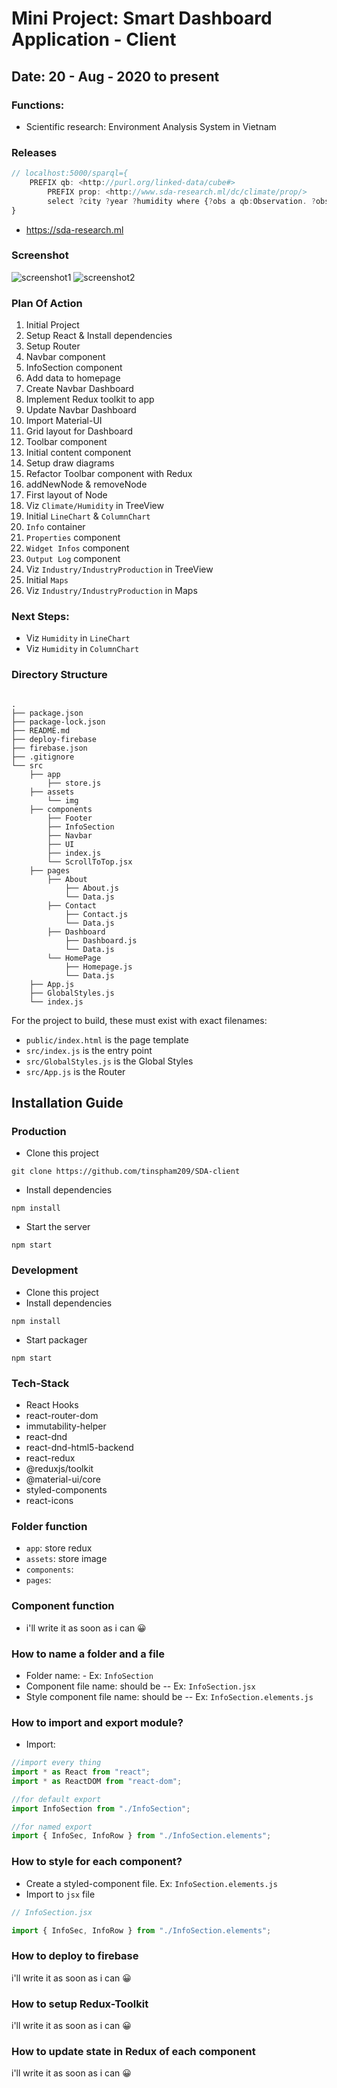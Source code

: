 # Mini Project: Smart Dashboard Application - Client

## Date: 20 - Aug - 2020 to present

### Functions:

- Scientific research: Environment Analysis System in Vietnam

### Releases

```js
// localhost:5000/sparql={
    PREFIX qb: <http://purl.org/linked-data/cube#>
        PREFIX prop: <http://www.sda-research.ml/dc/climate/prop/>
        select ?city ?year ?humidity where {?obs a qb:Observation. ?obs prop:city ?city filter regex(?city,'${city}') . ?obs prop:year ?year filter (?year = ${year}).?obs prop:humidity ?humidity.}
}
```

- https://sda-research.ml

### Screenshot

<img src="./screenshot.png" alt="screenshot1"/>
<img src="./screenshot2.png" alt="screenshot2"/>

### Plan Of Action

1. Initial Project
2. Setup React & Install dependencies
3. Setup Router
4. Navbar component
5. InfoSection component
6. Add data to homepage
7. Create Navbar Dashboard
8. Implement Redux toolkit to app
9. Update Navbar Dashboard
10. Import Material-UI
11. Grid layout for Dashboard
12. Toolbar component
13. Initial content component
14. Setup draw diagrams
15. Refactor Toolbar component with Redux
16. addNewNode & removeNode
17. First layout of Node
18. Viz `Climate/Humidity` in TreeView
19. Initial `LineChart` & `ColumnChart`
20. `Info` container
21. `Properties` component
22. `Widget Infos` component
23. `Output Log` component
24. Viz `Industry/IndustryProduction` in TreeView
25. Initial `Maps`
26. Viz `Industry/IndustryProduction` in Maps

### Next Steps:

- Viz `Humidity` in `LineChart`
- Viz `Humidity` in `ColumnChart`

### Directory Structure

```

.
├── package.json
├── package-lock.json
├── README.md
├── deploy-firebase
├── firebase.json
├── .gitignore
└── src
    ├── app
        ├── store.js
    ├── assets
        └── img
    ├── components
        ├── Footer
        ├── InfoSection
        ├── Navbar
        ├── UI
        ├── index.js
        └── ScrollToTop.jsx
    ├── pages
        ├── About
            ├── About.js
            └── Data.js
        ├── Contact
            ├── Contact.js
            └── Data.js
        ├── Dashboard
            ├── Dashboard.js
            └── Data.js
        └── HomePage
            ├── Homepage.js
            └── Data.js
    ├── App.js
    ├── GlobalStyles.js
    └── index.js
```

For the project to build, these must exist with exact filenames:

- `public/index.html` is the page template
- `src/index.js` is the entry point
- `src/GlobalStyles.js` is the Global Styles
- `src/App.js` is the Router

## Installation Guide

### Production

- Clone this project

```
git clone https://github.com/tinspham209/SDA-client
```

- Install dependencies

```
npm install
```

- Start the server

```
npm start
```

### Development

- Clone this project
- Install dependencies

```
npm install
```

- Start packager

```
npm start
```

### Tech-Stack

- React Hooks
- react-router-dom
- immutability-helper
- react-dnd
- react-dnd-html5-backend
- react-redux
- @reduxjs/toolkit
- @material-ui/core
- styled-components
- react-icons

### Folder function

- `app`: store redux
- `assets`: store image
- `components`:
- `pages`:

### Component function

- i'll write it as soon as i can 😀

### How to name a folder and a file

- Folder name: - Ex: `InfoSection`
- Component file name: should be -- Ex: `InfoSection.jsx`
- Style component file name: should be -- Ex: `InfoSection.elements.js`

### How to import and export module?

- Import:

```js
//import every thing
import * as React from "react";
import * as ReactDOM from "react-dom";

//for default export
import InfoSection from "./InfoSection";

//for named export
import { InfoSec, InfoRow } from "./InfoSection.elements";
```

### How to style for each component?

- Create a styled-component file. Ex: `InfoSection.elements.js`
- Import to `jsx` file

```js
// InfoSection.jsx

import { InfoSec, InfoRow } from "./InfoSection.elements";
```

### How to deploy to firebase

i'll write it as soon as i can 😀

### How to setup Redux-Toolkit

i'll write it as soon as i can 😀

### How to update state in Redux of each component

i'll write it as soon as i can 😀
